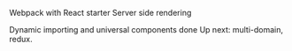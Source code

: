 Webpack with React starter
Server side rendering

Dynamic importing and universal components done
Up next: multi-domain, redux.
